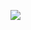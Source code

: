 <a href="https://en.wikipedia.org/wiki/Grumpy_Cat" target="_blank"><img src="https://icompile.eladkarako.com/_uploads/2016/04/images.jpg"/></a>

